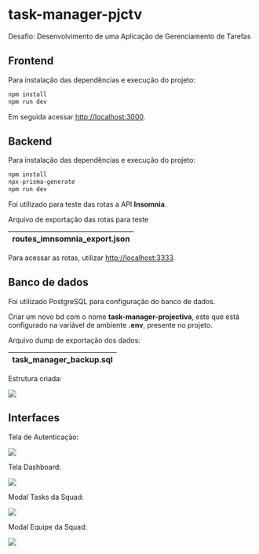 # task-manager-pjctv

Desafio: Desenvolvimento de uma Aplicação de Gerenciamento de Tarefas

## Frontend

Para instalação das dependências e execução do projeto:

```bash
npm install
npm run dev
```

Em seguida acessar [http://localhost:3000](http://localhost:3000).

## Backend

Para instalação das dependências e execução do projeto:

```bash
npm install
npx-prisma-generate
npm run dev
```

Foi utilizado para teste das rotas a API **Insomnia**.

Arquivo de exportação das rotas para teste

| routes_imnsomnia_export.json | 
| :-------- | 

Para acessar as rotas, utilizar [http://localhost:3333](http://localhost:3333).

## Banco de dados

Foi utilizado PostgreSQL para configuração do banco de dados. 

Criar um novo bd com o nome **task-manager-projectiva**, este que está configurado na variável de ambiente **.env**, presente no projeto.

Arquivo dump de exportação dos dados:

| task_manager_backup.sql | 
| :-------- | 

Estrutura criada:

![](https://i.imgur.com/3a1oxLi.png)

## Interfaces

Tela de Autenticação:

![](https://i.imgur.com/cdxNlKs.png)

Tela Dashboard:

![](https://i.imgur.com/OeN0wzG.png)

Modal Tasks da Squad:

![](https://i.imgur.com/4COC7o6.png)

Modal Equipe da Squad:

![](https://i.imgur.com/wD7QpeO.png)
